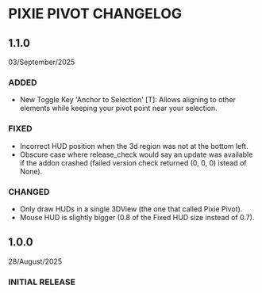 # PIXIE PIVOT CHANGELOG

## 1.1.0
03/September/2025

### ADDED
- New Toggle Key 'Anchor to Selection' [T]: Allows aligning to other elements while keeping your pivot point near your selection.

### FIXED
- Incorrect HUD position when the 3d region was not at the bottom left.
- Obscure case where release_check would say an update was available if the addon crashed (failed version check returned (0, 0, 0) istead of None).

### CHANGED
- Only draw HUDs in a single 3DView (the one that called Pixie Pivot).
- Mouse HUD is slightly bigger (0.8 of the Fixed HUD size instead of 0.7).

## 1.0.0
28/August/2025

### INITIAL RELEASE
